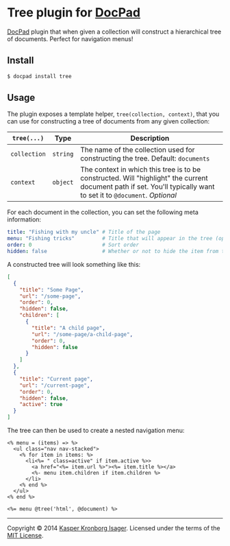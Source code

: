 # Tree plugin for [DocPad](http://docpad.org/)

[DocPad](http://docpad.org/) plugin that when given a collection will construct a hierarchical tree of documents. Perfect for navigation menus!

## Install

```sh
$ docpad install tree
```

## Usage

The plugin exposes a template helper, `tree(collection, context)`, that you can use for constructing a tree of documents from any given collection:

`tree(...)`  | Type     | Description
---          | ---      | ---
`collection` | `string` | The name of the collection used for constructing the tree. Default: `documents`
`context`    | `object` | The context in which this tree is to be constructed. Will "highlight" the current document path if set. You'll typically want to set it to `@document`. _Optional_

For each document in the collection, you can set the following meta information:

```yml
title: "Fishing with my uncle" # Title of the page
menu: "Fishing tricks"         # Title that will appear in the tree (optional)
order: 0                       # Sort order
hidden: false                  # Whether or not to hide the item from the tree
```

A constructed tree will look something like this:

```json
[
  {
    "title": "Some Page",
    "url": "/some-page",
    "order": 0,
    "hidden": false,
    "children": [
      {
        "title": "A child page",
        "url": "/some-page/a-child-page",
        "order": 0,
        "hidden": false
      }
    ]
  },
  {
    "title": "Current page",
    "url": "/current-page",
    "order": 0,
    "hidden": false,
    "active": true
  }
]
```

The tree can then be used to create a nested navigation menu:

```eco
<% menu = (items) => %>
  <ul class="nav nav-stacked">
    <% for item in items: %>
      <li<%= " class=active" if item.active %>>
        <a href="<%= item.url %>"><%= item.title %></a>
        <%- menu item.children if item.children %>
      </li>
    <% end %>
  </ul>
<% end %>

<%= menu @tree('html', @document) %>
```

---
Copyright &copy; 2014 [Kasper Kronborg Isager](https://github.com/kasperisager). Licensed under the terms of the [MIT License](LICENSE.md).
